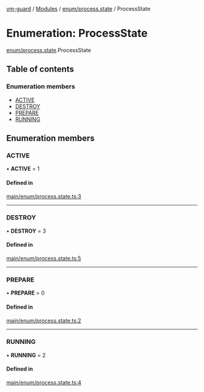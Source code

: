 [vm-guard](../README.md) / [Modules](../modules.md) / [enum/process.state](../modules/enum_process_state.md) / ProcessState

# Enumeration: ProcessState

[enum/process.state](../modules/enum_process_state.md).ProcessState

## Table of contents

### Enumeration members

- [ACTIVE](enum_process_state.processstate.md#active)
- [DESTROY](enum_process_state.processstate.md#destroy)
- [PREPARE](enum_process_state.processstate.md#prepare)
- [RUNNING](enum_process_state.processstate.md#running)

## Enumeration members

### ACTIVE

• **ACTIVE** = 1

#### Defined in

[main/enum/process.state.ts:3](https://github.com/canguser/vm-guard/blob/11fdafc/main/enum/process.state.ts#L3)

___

### DESTROY

• **DESTROY** = 3

#### Defined in

[main/enum/process.state.ts:5](https://github.com/canguser/vm-guard/blob/11fdafc/main/enum/process.state.ts#L5)

___

### PREPARE

• **PREPARE** = 0

#### Defined in

[main/enum/process.state.ts:2](https://github.com/canguser/vm-guard/blob/11fdafc/main/enum/process.state.ts#L2)

___

### RUNNING

• **RUNNING** = 2

#### Defined in

[main/enum/process.state.ts:4](https://github.com/canguser/vm-guard/blob/11fdafc/main/enum/process.state.ts#L4)

